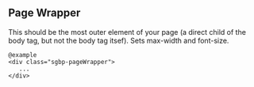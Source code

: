 ## Page Wrapper
This should be the most outer element of your page (a direct child of the body tag, but not the body tag itsef).
Sets max-width and font-size.

    @example
    <div class="sgbp-pageWrapper">
       ...
    </div>
